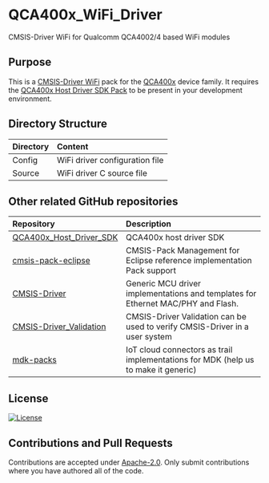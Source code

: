 # QCA400x_WiFi_Driver
CMSIS-Driver WiFi for Qualcomm QCA4002/4 based WiFi modules

## Purpose
This is a [CMSIS-Driver WiFi](https://arm-software.github.io/CMSIS_5/Driver/html/group__wifi__interface__gr.html)
pack for the [QCA400x](https://www.qualcomm.com/media/documents/files/qca400x-product-brief.pdf) device family.
It requires the [QCA400x Host Driver SDK Pack](https://github.com/MDK-Packs/QCA400x_Host_Driver_SDK) to be present
in your development environment.

## Directory Structure

| Directory  | Content                                                   |                
|:-----------|:--------------------------------------------------------- |
| Config     | WiFi driver configuration file                 |
| Source     | WiFi driver C source file                 |

## Other related GitHub repositories

| Repository                  | Description                                               |                
|:--------------------------- |:--------------------------------------------------------- |
| [QCA400x_Host_Driver_SDK](https://github.com/MDK-Packs/QCA400x_Host_Driver_SDK)    |  QCA400x host driver SDK  |
| [cmsis-pack-eclipse](https://github.com/ARM-software/cmsis-pack-eclipse)    |  CMSIS-Pack Management for Eclipse reference implementation Pack support  |
| [CMSIS-Driver](https://github.com/arm-software/CMSIS-Driver)                | Generic MCU driver implementations and templates for Ethernet MAC/PHY and Flash.  |
| [CMSIS-Driver_Validation](https://github.com/ARM-software/CMSIS-Driver_Validation) | CMSIS-Driver Validation can be used to verify CMSIS-Driver in a user system |
| [mdk-packs](https://github.com/mdk-packs)                                   | IoT cloud connectors as trail implementations for MDK (help us to make it generic)|
 
## License
[![License](https://img.shields.io/badge/License-Apache%202.0-blue.svg)](License.txt)

## Contributions and Pull Requests
Contributions are accepted under [Apache-2.0](License.txt). Only submit contributions where you have authored all of the code.
